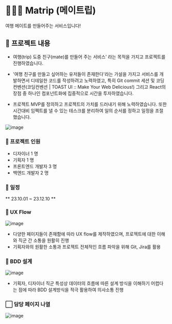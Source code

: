 # 💁🏻‍♀️ Matrip (메이트립)

여행 메이트를 만들어주는 서비스입니다!

## 📝 프로젝트 내용

- 여행(trip) 도중 친구(mate)를 만들어 주는 서비스’ 라는 목적을 가지고 프로젝트를 진행하였습니다.

- '여행 친구를 만들고 싶어하는 유저들이 존재한다'라는 가설을 가지고 서비스를 개발하면서 디테일한 코드를 작성하려고 노력하였고, 특히 Git commit 세션 및 코딩 컨벤션(코딩컨벤션 | TOAST UI :: Make Your Web Delicious!) 그리고 React의 장점 중 하나인 컴포넌트화에 집중적으로 시간을 투자하였습니다. 

- 프로젝트 MVP를 정의하고 프로젝트의 가치를 드러내기 위해 노력하였습니다. 또한 시간대비 임펙트를 낼 수 있는 테스크를 분리하여 일의 순서를 정하고 일정을 조절했습니다.

![image](https://github.com/YoonJoowon/matrip/assets/118035287/21dcddc0-2a60-4358-a744-74786df9bae5)

### 👯 프로젝트 인원

- 디자이너 1 명
- 기획자 1 명
- 프론트엔드 개발자 3 명
- 백엔드 개발자 2 명

### 📆 일정
** 23.10.01 ~ 23.12.10 **

### 📃 UX Flow

![image](https://github.com/YoonJoowon/matrip/assets/118035287/ed6b6f80-acf1-4f3f-9817-e1fa6fe5867d)
- 다양한 페이지들이 존재함에 따라 UX flow를 제작하였으며, 프로젝트에 대한 이해와 직군 간 소통을 원활히 진행
- 기획자와의 원활한 소통과 프로젝트 전체적인 흐름 파악을 위해 Git, Jira를 활용

### 📃 BDD 설계

![image](https://github.com/YoonJoowon/matrip/assets/118035287/eead9199-9f7b-4229-9b28-d8215224bbe8)
- 기획자, 디자이너 직군 특성상 데이터의 흐름에 따른 설계 방식을 이해하기 어렵다는 점에 따라 BDD 설계방식을 적극 활용하여 의사소통 진행

### ⬜ 담당 페이지 나열
![image](https://github.com/YoonJoowon/matrip/assets/118035287/b383d5b1-0c6c-4275-83a1-6ea310de3422)

